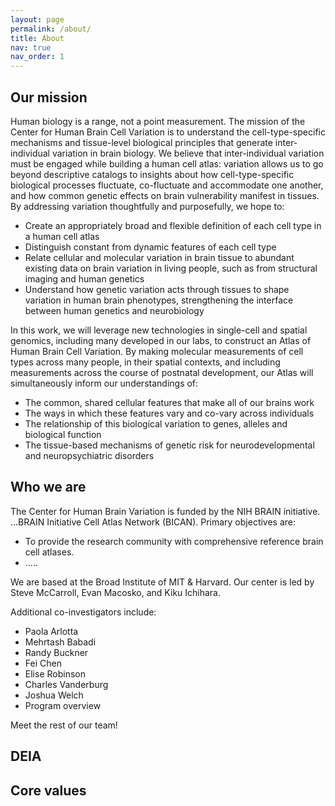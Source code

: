```yaml
---
layout: page
permalink: /about/
title: About
nav: true
nav_order: 1
---
```


## Our mission
Human biology is a range, not a point measurement. The mission of the Center for Human Brain Cell Variation is to understand the cell-type-specific mechanisms and tissue-level biological principles that generate inter-individual variation in brain biology. We believe that inter-individual variation must be engaged while building a human cell atlas: variation allows us to go beyond descriptive catalogs to insights about how cell-type-specific biological processes fluctuate, co-fluctuate and accommodate one another, and how common genetic effects on brain vulnerability manifest in tissues. By addressing variation thoughtfully and purposefully, we hope to:

 - Create an appropriately broad and flexible definition of each cell type in a human cell atlas
 - Distinguish constant from dynamic features of each cell type
 - Relate cellular and molecular variation in brain tissue to abundant existing data on brain variation in living people, such as from structural imaging and human genetics
 - Understand how genetic variation acts through tissues to shape variation in human brain phenotypes, strengthening the interface between human genetics and neurobiology

In this work, we will leverage new technologies in single-cell and spatial genomics, including many developed in our labs, to construct an Atlas of Human Brain Cell Variation. By making molecular measurements of cell types across many people, in their spatial contexts, and including measurements across the course of postnatal development, our Atlas will simultaneously inform our understandings of:

 - The common, shared cellular features that make all of our brains work
 - The ways in which these features vary and co-vary across individuals
 - The relationship of this biological variation to genes, alleles and biological function
 - The tissue-based mechanisms of genetic risk for neurodevelopmental and neuropsychiatric disorders

## Who we are
The Center for Human Brain Variation is funded by the NIH BRAIN initiative. ...BRAIN Initiative Cell Atlas Network (BICAN). Primary objectives are:

 - To provide the research community with comprehensive reference brain cell atlases.
 - .....

We are based at the Broad Institute of MIT & Harvard. Our center is led by Steve McCarroll, Evan Macosko, and Kiku Ichihara.

 

Additional co-investigators include: 
 - Paola Arlotta
 - Mehrtash Babadi
 - Randy Buckner
 - Fei Chen
 - Elise Robinson
 - Charles Vanderburg
 - Joshua Welch
 - Program overview

Meet the rest of our team!

## DEIA

## Core values

 





